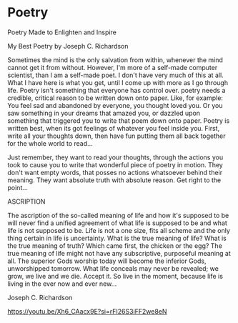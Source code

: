 # Poetry
Poetry Made to Enlighten and Inspire

My Best Poetry by Joseph C. Richardson

Sometimes the mind is the only salvation from within, whenever the mind cannot get it from without. However, I'm more of a self-made computer scientist, than I am a self-made poet. I don't have very much of this at all. What I have here is what you get, until I come up with more as I go through life. Poetry isn't something that everyone has control over. poetry needs a credible, critical reason to be written down onto paper. Like, for example: You feel sad and abandoned by everyone, you thought loved you. Or you saw something in your dreams that amazed you, or dazzled upon something that triggered you to write that poem down onto paper. Poetry is written best, when its got feelings of whatever you feel inside you. First, write all your thoughts down, then have fun putting them all back together for the whole world to read...

Just remember, they want to read your thoughts, through the actions you took to cause you to write that wonderful piece of poetry in motion. They don't want empty words, that posses no actions whatsoever behind their meaning. They want absolute truth with absolute reason. Get right to the point...


ASCRIPTION

The ascription of the so-called meaning of life and how it's supposed to be
will never find a unified agreement of what life is supposed to be and what
life is not supposed to be. Life is not a one size, fits all scheme and the only
thing certain in life is uncertainty. What is the true meaning of life? What is
the true meaning of truth? Which came first, the chicken or the egg? The true
meaning of life might not have any subscriptive, purposeful meaning at all.
The superior Gods worship today will become the inferior Gods, unworshipped
tomorrow. What life conceals may never be revealed; we grow, we live and
we die. Accept it. So live in the moment, because life is living in the ever
now and ever new...

Joseph C. Richardson

https://youtu.be/Xh6_CAacx9E?si=rFI26S3iFF2we8eN
